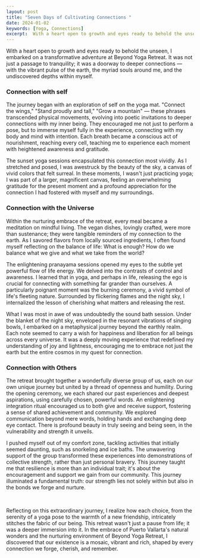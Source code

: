 ```yaml
---
layout: post
title: "Seven Days of Cultivating Connections "
date: 2024-01-02
keywords: [Yoga, Connections]
excerpt:  With a heart open to growth and eyes ready to behold the unseen, I embarked on a transformative adventure at Beyond Yoga Retreat. It was not just a passage to tranquility; it was a doorway to deeper connections — with the vibrant pulse of the earth, the myriad souls around me, and the undiscovered depths within myself.
---
```


With a heart open to growth and eyes ready to behold the unseen, I embarked on a transformative adventure at Beyond Yoga Retreat. It was not just a passage to tranquility; it was a doorway to deeper connections — with the vibrant pulse of the earth, the myriad souls around me, and the undiscovered depths within myself.

### Connection with self

The journey began with an exploration of self on the yoga mat. "Connect the wings," "Stand proudly and tall," "Grow a mountain" — these phrases transcended physical movements, evolving into poetic invitations to deeper connections with my inner being. They encouraged me not just to perform a pose, but to immerse myself fully in the experience, connecting with my body and mind with intention. Each breath became a conscious act of nourishment, reaching every cell, teaching me to experience each moment with heightened awareness and gratitude.

The sunset yoga sessions encapsulated this connection most vividly. As I stretched and posed, I was awestruck by the beauty of the sky, a canvas of vivid colors that felt surreal. In these moments, I wasn't just practicing yoga; I was part of a larger, magnificent canvas, feeling an overwhelming gratitude for the present moment and a profound appreciation for the connection I had fostered with myself and my surroundings.

### Connection with the Universe 

Within the nurturing embrace of the retreat, every meal became a meditation on mindful living. The vegan dishes, lovingly crafted, were more than sustenance; they were tangible reminders of my connection to the earth. As I savored flavors from locally sourced ingredients, I often found myself reflecting on the balance of life: What is enough? How do we balance what we give and what we take from the world?

The enlightening pranayama sessions opened my eyes to the subtle yet powerful flow of life energy. We delved into the contrasts of control and awareness. I learned that in yoga, and perhaps in life, releasing the ego is crucial for connecting with something far grander than ourselves. A particularly poignant moment was the burning ceremony, a vivid symbol of life's fleeting nature. Surrounded by flickering flames and the night sky, I internalized the lesson of cherishing what matters and releasing the rest.

What I was most in awe of was undoubtedly the sound bath session. Under the blanket of the night sky, enveloped in the resonant vibrations of singing bowls, I embarked on a metaphysical journey beyond the earthly realm. Each note seemed to carry a wish for happiness and liberation for all beings across every universe. It was a deeply moving experience that redefined my understanding of joy and lightness, encouraging me to embrace not just the earth but the entire cosmos in my quest for connection.

### Connection with Others

The retreat brought together a wonderfully diverse group of us, each on our own unique journey but united by a thread of openness and humility. During the opening ceremony, we each shared our past experiences and deepest aspirations, using carefully chosen, powerful words. An enlightening integration ritual encouraged us to both give and receive support, fostering a sense of shared achievement and community. We explored communication beyond mere words, holding hands and exchanging deep eye contact. There is profound beauty in truly seeing and being seen, in the vulnerability and strength it unveils.

I pushed myself out of my comfort zone, tackling activities that initially seemed daunting, such as snorkeling and ice baths. The unwavering support of the group transformed these experiences into demonstrations of collective strength, rather than just personal bravery. This journey taught me that resilience is more than an individual trait; it's about the encouragement and support we gain from our community. This journey illuminated a fundamental truth: our strength lies not solely within but also in the bonds we forge and nurture.

&nbsp;

Reflecting on this extraordinary journey, I realize how each choice, from the serenity of a yoga pose to the warmth of a new friendship, intricately stitches the fabric of our being. This retreat wasn't just a pause from life; it was a deeper immersion into it. In the embrace of Puerto Vallarta's natural wonders and the nurturing environment of Beyond Yoga Retreat, I discovered that our existence is a mosaic, vibrant and rich, shaped by every connection we forge, cherish, and remember.
